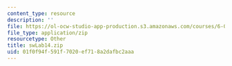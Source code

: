 ```yaml
---
content_type: resource
description: ''
file: https://ol-ocw-studio-app-production.s3.amazonaws.com/courses/6-01sc-introduction-to-electrical-engineering-and-computer-science-i-spring-2011/01f0f94f591f7020ef718a2dafbc2aaa_swLab14.zip
file_type: application/zip
resourcetype: Other
title: swLab14.zip
uid: 01f0f94f-591f-7020-ef71-8a2dafbc2aaa
---
```

